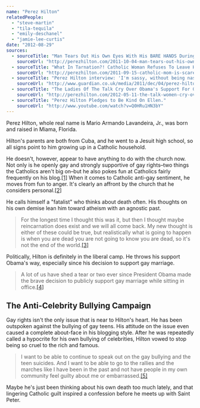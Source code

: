 ```yaml
---
name: "Perez Hilton"
relatedPeople:
  - "steve-martin"
  - "tila-tequila"
  - "emily-deschanel"
  - "jamie-lee-curtis"
date: "2012-08-29"
sources:
  - sourceTitle: "Man Tears Out His Own Eyes With His BARE HANDS During Church Mass."
    sourceUrl: "http://perezhilton.com/2011-10-04-man-tears-out-his-own-eyes-with-his-bare-hands-during-catholic-church-mass#.UDw7hsFmRbw"
  - sourceTitle: "What In Tarnation?! Catholic Woman Refuses To Leave Her House Because Of \"The Gays.\""
    sourceUrl: "http://perezhilton.com/2011-09-15-catholic-mom-is-scared-to-leave-the-house-because-of-all-the-gays#.UDw0_MFmRbw"
  - sourceTitle: "Perez Hilton interview: 'I'm sassy, without being nasty.'"
    sourceUrl: "http://www.guardian.co.uk/media/2011/dec/04/perez-hilton-interview-itv2-show"
  - sourceTitle: "The Ladies Of The Talk Cry Over Obama's Support For Gay Marriage!!."
    sourceUrl: "http://perezhilton.com/2012-05-11-the-talk-women-cry-over-obamas-gay-marriage-support#.UDw-TcFmRbw"
  - sourceTitle: "Perez Hilton Pledges to Be Kind On Ellen."
    sourceUrl: "http://www.youtube.com/watch?v=Q0HRu1HN3bY"
---
```


Perez Hilton, whole real name is Mario Armando Lavandeira, Jr., was born and raised in Miama, Florida.

Hilton's parents are both from Cuba, and he went to a Jesuit high school, so all signs point to him growing up in a Catholic household.

He doesn't, however, appear to have anything to do with the church now. Not only is he openly gay and strongly supportive of gay rights–two things the Catholics aren't big on–but he also pokes fun at Catholics fairly frequently on his blog.<a class="source-citation" href="http://perezhilton.com/2011-10-04-man-tears-out-his-own-eyes-with-his-bare-hands-during-catholic-church-mass#.UDw7hsFmRbw" title="Man Tears Out His Own Eyes With His BARE HANDS During Church Mass.">[1]</a> When it comes to Catholic anti-gay sentiment, he moves from fun to anger. It's clearly an affront by the church that he considers personal.<a class="source-citation" href="http://perezhilton.com/2011-09-15-catholic-mom-is-scared-to-leave-the-house-because-of-all-the-gays#.UDw0_MFmRbw" title="What In Tarnation?! Catholic Woman Refuses To Leave Her House Because Of &quot;The Gays.&quot;">[2]</a>

He calls himself a "fatalist" who thinks about death often. His thoughts on his own demise lean him toward atheism with an agnostic past.

>For the longest time I thought this was it, but then I thought maybe reincarnation does exist and we will all come back. My new thought is either of these could be true, but realistically what is going to happen is when you are dead you are not going to know you are dead, so it's not the end of the world.<a class="source-citation" href="http://www.guardian.co.uk/media/2011/dec/04/perez-hilton-interview-itv2-show" title="Perez Hilton interview: &apos;I&apos;m sassy, without being nasty.&apos;">[3]</a>

Politically, Hilton is definitely in the liberal camp. He throws his support Obama's way, especially since his decision to support gay marriage.

>A lot of us have shed a tear or two ever since President Obama made the brave decision to publicly support gay marriage while sitting in office.<a class="source-citation" href="http://perezhilton.com/2012-05-11-the-talk-women-cry-over-obamas-gay-marriage-support#.UDw-TcFmRbw" title="The Ladies Of The Talk Cry Over Obama&apos;s Support For Gay Marriage!!.">[4]</a>

## The Anti-Celebrity Bullying Campaign

Gay rights isn't the only issue that is near to Hilton's heart. He has been outspoken against the bullying of gay teens. His attitude on the issue even caused a complete about-face in his blogging style. After he was repeatedly called a hypocrite for his own bullying of celebrities, Hilton vowed to stop being so cruel to the rich and famous.

>I want to be able to continue to speak out on the gay bullying and the teen suicides. And I want to be able to go to the rallies and the marches like I have been in the past and not have people in my own community feel guilty about me or embarrassed.<a class="source-citation" href="http://www.youtube.com/watch?v=Q0HRu1HN3bY" title="Perez Hilton Pledges to Be Kind On Ellen.">[5]</a>

Maybe he's just been thinking about his own death too much lately, and that lingering Catholic guilt inspired a confession before he meets up with Saint Peter.